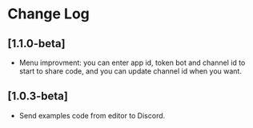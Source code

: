 # Change Log

## [1.1.0-beta]

- Menu improvment: you can enter app id, token bot and channel id to start to share code, and you can update channel id when you want.

## [1.0.3-beta]

- Send examples code from editor to Discord.